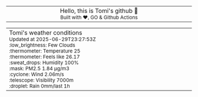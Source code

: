 
<div align="center">
<table>
<tbody>
<td align="center">
<img width="2000" height="0"><br>
Hello, this is Tomi's github 👋<br>
<sup>Built with ❤️, GO & Github Actions</sup><br>
<img width="2000" height="0">
</td>
</tbody>
</table>
</div>
<table>
<tbody>
<td align="left">
<img width="2000" height="0"><br>
Tomi's weather conditions<br>
<sup>Updated at 2025-06-29T23:27:53Z</sup><br>
<sup>:low_brightness: Few Clouds</sup><br>
<sup>:thermometer: Temperature 25 </sup><br>
<sup>:thermometer: Feels like 26.17</sup><br>
<sup>:sweat_drops: Humidity 100%</sup><br>
<sup>:mask: PM2.5 1.84 μg/m3</sup><br>
<sup>:cyclone: Wind 2.06m/s </sup><br>
<sup>:telescope: Visibility 7000m </sup><br>
<sup>:droplet: Rain 0mm/last 1h </sup><br>
<img width="2000" height="0">
</td>
<td align="left">
<img width="2000" height="0"><br>
<br>
<img width="2000" height="0">
</td>
</tbody>
</table>
</div>
    
